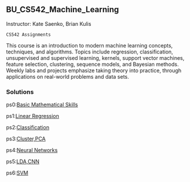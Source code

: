 ## BU_CS542_Machine_Learning

Instructor: Kate Saenko, Brian Kulis

`CS542 Assignments`

This course is an introduction to modern machine learning concepts, techniques, and algorithms. Topics include regression, classification, unsupervised and supervised learning, kernels, support vector machines, feature selection, clustering, sequence models, and Bayesian methods. Weekly labs and projects emphasize taking theory into practice, through applications on real-world problems and data sets.

### Solutions

ps0:[Basic Mathematical Skills](https://github.com/guozhonghao1994/BU_CS542_Machine_Learning/blob/master/ps0/ps0_soln.pdf)

ps1:[Linear Regression](https://github.com/guozhonghao1994/BU_CS542_Machine_Learning/blob/master/ps1/pset1_ml2018_solution.pdf)

ps2:[Classification](https://github.com/guozhonghao1994/BU_CS542_Machine_Learning/blob/master/ps2/pset2_ml2018_solution.pdf)

ps3:[Cluster,PCA](https://github.com/guozhonghao1994/BU_CS542_Machine_Learning/tree/master/ps3/solution)

ps4:[Neural Networks](https://github.com/guozhonghao1994/BU_CS542_Machine_Learning/tree/master/ps4/solution)

ps5:[LDA,CNN](https://github.com/guozhonghao1994/BU_CS542_Machine_Learning/blob/master/ps5/pset5_lda.ipynb)

ps6:[SVM](https://github.com/guozhonghao1994/BU_CS542_Machine_Learning/blob/master/ps6/pset6-solution.ipynb)
